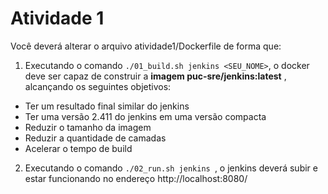 # Atividade 1

Você deverá alterar o arquivo atividade1/Dockerfile de forma que:

1. Executando o comando `./01_build.sh jenkins <SEU_NOME>`, o docker deve ser capaz de construir a **imagem puc-sre/jenkins:latest** , alcançando os seguintes objetivos:
-   Ter um resultado final similar do jenkins
-   Ter uma versão 2.411 do jenkins em uma versão compacta
-   Reduzir o tamanho da imagem
-   Reduzir a quantidade de camadas
-   Acelerar o tempo de build
2. Executando o comando `./02_run.sh jenkins `, o jenkins deverá subir e estar funcionando no endereço http://localhost:8080/

